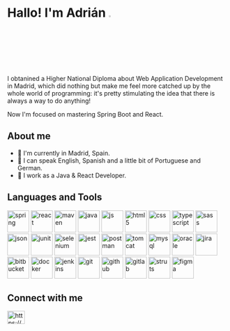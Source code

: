 <h1 align="left">Hallo! I'm Adrián <img src="https://camo.githubusercontent.com/e8e7b06ecf583bc040eb60e44eb5b8e0ecc5421320a92929ce21522dbc34c891/68747470733a2f2f6d656469612e67697068792e636f6d2f6d656469612f6876524a434c467a6361737252346961377a2f67697068792e676966" data-canonical-src="https://media.giphy.com/media/hvRJCLFzcasrR4ia7z/giphy.gif" style="width: 3%; display: inline-block;" data-target="animated-image.originalImage"> </h1>

I obtanined a Higher National Diploma about Web Application Development in Madrid, which did nothing but make me feel more catched up by the whole world of programming: it's pretty stimulating the idea that there is always a way to do anything!<br>

Now I'm focused on mastering Spring Boot and React.

## About me
 - 🏡 I'm currently in Madrid, Spain.</li>
 - 💬 I can speak English, Spanish and a little bit of Portuguese and German.</li>
 - 🌱 I work as a Java & React Developer.
 
## Languages and Tools
<!-- https://www.vectorlogo.zone/logos/#mno -->

<div>
 <img src="https://www.vectorlogo.zone/logos/springio/springio-icon.svg" alt="spring" width="50" height="50"/>
 <img src="https://www.vectorlogo.zone/logos/reactjs/reactjs-icon.svg" alt="react" width="50" height="50"/>
 <img src="https://user-images.githubusercontent.com/25181517/117207242-07d5a700-adf4-11eb-975e-be04e62b984b.png" alt="maven" width="50" height="50"/>
 
 <img src="https://www.vectorlogo.zone/logos/java/java-icon.svg" alt="java" width="50" height="50"/>
 <img src="https://skills.thijs.gg/icons?i=js" alt="js" width="50" height="50"/>
 
 <img src="https://www.vectorlogo.zone/logos/w3_html5/w3_html5-icon.svg" alt="html5" width="50" height="50"/>
 <img src="https://www.vectorlogo.zone/logos/w3_css/w3_css-icon.svg" alt="css" width="50" height="50"/>
 <img src="https://www.vectorlogo.zone/logos/typescriptlang/typescriptlang-icon.svg" alt="typescript" width="50" height="50"/>
 <img src="https://www.vectorlogo.zone/logos/sass-lang/sass-lang-icon.svg" alt="sass" width="50" height="50"/>
 <img src="https://www.vectorlogo.zone/logos/json/json-icon.svg" alt="json" width="50" height="50"/>
 
 
 <img src="https://user-images.githubusercontent.com/25181517/117533873-484d4480-afef-11eb-9fad-67c8605e3592.png" alt="junit" width="50" height="50"/>
 <!-- NEXTJS goes here -->
 
 <img src="https://skills.thijs.gg/icons?i=selenium" alt="selenium" width="50" height="50"/>
 <img src="https://www.vectorlogo.zone/logos/jestjsio/jestjsio-icon.svg" alt="jest" width="50" height="50"/>
 <img src="https://www.vectorlogo.zone/logos/getpostman/getpostman-icon.svg" alt="postman" width="50" height="50"/>
 <img src="https://user-images.githubusercontent.com/25181517/183894676-137319b5-1364-4b6a-ba4f-e9fc94ddc4aa.png" alt="tomcat" width="50" height="50"/>
 
 
 <img src="https://www.vectorlogo.zone/logos/mysql/mysql-icon.svg" alt="mysql" width="50" height="50"/>
 <img src="https://www.vectorlogo.zone/logos/oracle/oracle-icon.svg" alt="oracle" width="50" height="50"/>
 
 <img src="https://www.vectorlogo.zone/logos/atlassian_jira/atlassian_jira-icon.svg" alt="jira" width="50" height="50"/>
 <img src="https://www.vectorlogo.zone/logos/bitbucket/bitbucket-icon.svg" alt="bitbucket" width="50" height="50"/>
 <img src="https://skills.thijs.gg/icons?i=docker" alt="docker" width="50" height="50"/>
 <img src="https://www.vectorlogo.zone/logos/jenkins/jenkins-icon.svg" alt="jenkins" width="50" height="50"/>
  
 <img src="https://www.vectorlogo.zone/logos/git-scm/git-scm-icon.svg" alt="git" width="50" height="50"/>
 <img src="https://skills.thijs.gg/icons?i=github" alt="github" width="50" height="50"/>
 <img src="https://www.vectorlogo.zone/logos/gitlab/gitlab-icon.svg" alt="gitlab" width="50" height="50"/>
 <img src="https://www.vectorlogo.zone/logos/apache_struts/apache_struts-icon.svg" alt="struts" width="50" height="50"/>
 <img src="https://www.vectorlogo.zone/logos/figma/figma-icon.svg" alt="figma" width="50" height="50"/>
 
</div>

<!--
## Most Used Languages
<img src="https://github-readme-stats.vercel.app/api/top-langs?username=adrianmartin-consuegraj&layout=compact">
[![Top Langs](https://github-readme-stats.vercel.app/api/top-langs/?username=adrianmartin-consuegrajy&layout=compact)](https://github.com/anuraghazra/github-readme-stats)
-->


## Connect with me
<p align="left">
<a href="https://linkedin.com/in/adrianmartin-consuegraj" target="blank"><img align="center" src="https://raw.githubusercontent.com/rahuldkjain/github-profile-readme-generator/master/src/images/icons/Social/linked-in-alt.svg" alt="https://es.linkedin.com/in/adrianmartin-consuegraj" height="30" width="40" /></a>
</p>
